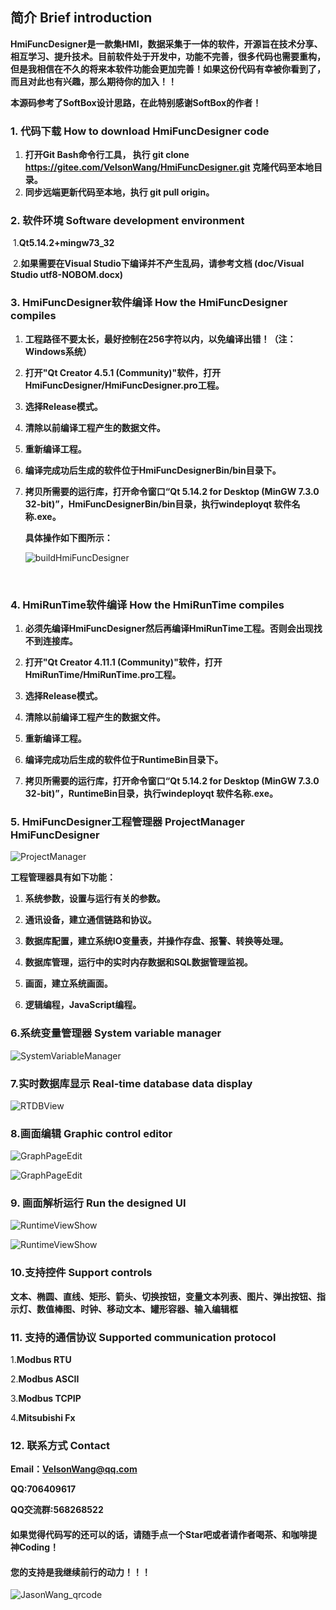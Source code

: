 ## 简介 Brief introduction

​    **HmiFuncDesigner是一款集HMI，数据采集于一体的软件，开源旨在技术分享、相互学习、提升技术。目前软件处于开发中，功能不完善，很多代码也需要重构，但是我相信在不久的将来本软件功能会更加完善！如果这份代码有幸被你看到了，而且对此也有兴趣，那么期待你的加入！！**

**本源码参考了SoftBox设计思路，在此特别感谢SoftBox的作者！**

### 1. 代码下载 How to download HmiFuncDesigner code

1. **打开Git Bash命令行工具， 执行 git clone https://gitee.com/VelsonWang/HmiFuncDesigner.git 克隆代码至本地目录。**
2. **同步远端更新代码至本地，执行 git pull origin。**

### 2. 软件环境 Software development environment

​    1.**Qt5.14.2+mingw73_32** 

​    2.**如果需要在Visual Studio下编译并不产生乱码，请参考文档 (doc/Visual Studio utf8-NOBOM.docx)**

### 3. HmiFuncDesigner软件编译 How the HmiFuncDesigner compiles

1. **工程路径不要太长，最好控制在256字符以内，以免编译出错！（注：Windows系统）**

2. **打开"Qt Creator 4.5.1 (Community)"软件，打开HmiFuncDesigner/HmiFuncDesigner.pro工程。**

3. **选择Release模式。**

4. **清除以前编译工程产生的数据文件。**

5. **重新编译工程。**

6. **编译完成功后生成的软件位于HmiFuncDesignerBin/bin目录下。**

7. **拷贝所需要的运行库，打开命令窗口“Qt 5.14.2 for Desktop (MinGW 7.3.0 32-bit)”，HmiFuncDesignerBin/bin目录，执行windeployqt 软件名称.exe。**
   
   **具体操作如下图所示：**
   
   ![buildHmiFuncDesigner](md/buildHmiFuncDesigner.png)

​    

### 4. HmiRunTime软件编译 How the HmiRunTime compiles

1. **必须先编译HmiFuncDesigner然后再编译HmiRunTime工程。否则会出现找不到连接库。**

2. **打开"Qt Creator 4.11.1 (Community)"软件，打开HmiRunTime/HmiRunTime.pro工程。**

3. **选择Release模式。**

4. **清除以前编译工程产生的数据文件。**

5. **重新编译工程。**

6. **编译完成功后生成的软件位于RuntimeBin目录下。**

7. **拷贝所需要的运行库，打开命令窗口“Qt 5.14.2 for Desktop (MinGW 7.3.0 32-bit)”，RuntimeBin目录，执行windeployqt 软件名称.exe。**

### 5. HmiFuncDesigner工程管理器 ProjectManager HmiFuncDesigner

![ProjectManager](md/_projectman_1546500878_8823.png)

**工程管理器具有如下功能：**

1. **系统参数，设置与运行有关的参数。**

2. **通讯设备，建立通信链路和协议。**

3. **数据库配置，建立系统IO变量表，并操作存盘、报警、转换等处理。**

4. **数据库管理，运行中的实时内存数据和SQL数据管理监视。**

5. **画面，建立系统画面。**

6. **逻辑编程，JavaScript编程。**

### 6.系统变量管理器 System variable manager

![SystemVariableManager](md/SystemVariableManager.png)

### 7.实时数据库显示 Real-time database data display

![RTDBView](md/RTDBView.png)

### 8.画面编辑 Graphic control editor

![GraphPageEdit](md/GraphPageEdit.png)

![GraphPageEdit](md/GraphPageEdit2.png)

### 9. 画面解析运行 Run the designed UI

![RuntimeViewShow](md/RuntimeViewShow.png)

![RuntimeViewShow](md/RuntimeViewShow2.png)

### 10.支持控件 Support controls

​    **文本、椭圆、直线、矩形、箭头、切换按钮，变量文本列表、图片、弹出按钮、指示灯、数值棒图、时钟、移动文本、罐形容器、输入编辑框**

### 11. 支持的通信协议  Supported communication protocol

1.**Modbus RTU**

2.**Modbus ASCII**

3.**Modbus TCPIP**

4.**Mitsubishi Fx**

### 12. 联系方式  Contact

**Email：VelsonWang@qq.com**

**QQ:706409617**

**QQ交流群:568268522**

#### 如果觉得代码写的还可以的话，请随手点一个Star吧或者请作者喝茶、和咖啡提神Coding！

#### **您的支持是我继续前行的动力！！！**

![JasonWang_qrcode](md/JasonWang_qrcode.jpg)